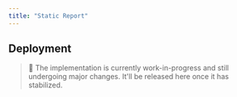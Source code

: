 ```yaml
---
title: "Static Report"
---
```


<!-- end -->

## Deployment

> 🔧 The implementation is currently work-in-progress and still undergoing major changes. It'll be released here once it has stabilized.

